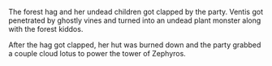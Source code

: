 The forest hag and her undead children got clapped by the party. Ventis got penetrated by ghostly vines and turned into an undead plant monster along with the forest kiddos.

After the hag got clapped, her hut was burned down and the party grabbed a couple cloud lotus to power the tower of Zephyros.